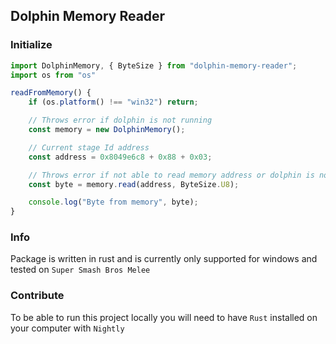 ## Dolphin Memory Reader

### Initialize

```ts
import DolphinMemory, { ByteSize } from "dolphin-memory-reader";
import os from "os"

readFromMemory() {
    if (os.platform() !== "win32") return;

    // Throws error if dolphin is not running
    const memory = new DolphinMemory();

    // Current stage Id address
    const address = 0x8049e6c8 + 0x88 + 0x03;

    // Throws error if not able to read memory address or dolphin is no longer active when called
    const byte = memory.read(address, ByteSize.U8);

    console.log("Byte from memory", byte);
}
```

### Info

Package is written in rust and is currently only supported for windows and tested on `Super Smash Bros Melee`

### Contribute

To be able to run this project locally you will need to have `Rust` installed on your computer with `Nightly`
